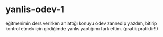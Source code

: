 # yanlis-odev-1
eğitmenimin ders verirken anlattığı konuyu ödev zannedip yazdım, bitirip kontrol etmek için girdiğimde yanlıs yaptığımı fark ettim. (pratik pratiktir!!)

